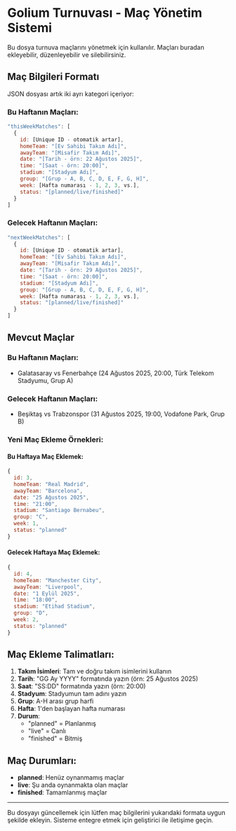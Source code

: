# Golium Turnuvası - Maç Yönetim Sistemi

Bu dosya turnuva maçlarını yönetmek için kullanılır. Maçları buradan ekleyebilir, düzenleyebilir ve silebilirsiniz.

## Maç Bilgileri Formatı

JSON dosyası artık iki ayrı kategori içeriyor:

### Bu Haftanın Maçları:
```javascript
"thisWeekMatches": [
  {
    id: [Unique ID - otomatik artar],
    homeTeam: "[Ev Sahibi Takım Adı]",
    awayTeam: "[Misafir Takım Adı]", 
    date: "[Tarih - örn: 22 Ağustos 2025]",
    time: "[Saat - örn: 20:00]",
    stadium: "[Stadyum Adı]",
    group: "[Grup - A, B, C, D, E, F, G, H]",
    week: [Hafta numarası - 1, 2, 3, vs.],
    status: "[planned/live/finished]"
  }
]
```

### Gelecek Haftanın Maçları:
```javascript
"nextWeekMatches": [
  {
    id: [Unique ID - otomatik artar],
    homeTeam: "[Ev Sahibi Takım Adı]",
    awayTeam: "[Misafir Takım Adı]", 
    date: "[Tarih - örn: 29 Ağustos 2025]",
    time: "[Saat - örn: 20:00]",
    stadium: "[Stadyum Adı]",
    group: "[Grup - A, B, C, D, E, F, G, H]",
    week: [Hafta numarası - 1, 2, 3, vs.],
    status: "[planned/live/finished]"
  }
]
```

## Mevcut Maçlar

### Bu Haftanın Maçları:
- Galatasaray vs Fenerbahçe (24 Ağustos 2025, 20:00, Türk Telekom Stadyumu, Grup A)

### Gelecek Haftanın Maçları:
- Beşiktaş vs Trabzonspor (31 Ağustos 2025, 19:00, Vodafone Park, Grup B)

### Yeni Maç Ekleme Örnekleri:

#### Bu Haftaya Maç Eklemek:
```javascript
{
  id: 3,
  homeTeam: "Real Madrid",
  awayTeam: "Barcelona", 
  date: "25 Ağustos 2025",
  time: "21:00",
  stadium: "Santiago Bernabeu",
  group: "C",
  week: 1,
  status: "planned"
}
```

#### Gelecek Haftaya Maç Eklemek:
```javascript
{
  id: 4,
  homeTeam: "Manchester City",
  awayTeam: "Liverpool", 
  date: "1 Eylül 2025",
  time: "18:00",
  stadium: "Etihad Stadium",
  group: "D",
  week: 2,
  status: "planned"
}
```

## Maç Ekleme Talimatları:

1. **Takım İsimleri**: Tam ve doğru takım isimlerini kullanın
2. **Tarih**: "GG Ay YYYY" formatında yazın (örn: 25 Ağustos 2025)
3. **Saat**: "SS:DD" formatında yazın (örn: 20:00)
4. **Stadyum**: Stadyumun tam adını yazın
5. **Grup**: A-H arası grup harfi
6. **Hafta**: 1'den başlayan hafta numarası
7. **Durum**: 
   - "planned" = Planlanmış
   - "live" = Canlı
   - "finished" = Bitmiş

## Maç Durumları:

- **planned**: Henüz oynanmamış maçlar
- **live**: Şu anda oynanmakta olan maçlar  
- **finished**: Tamamlanmış maçlar

---

Bu dosyayı güncellemek için lütfen maç bilgilerini yukarıdaki formata uygun şekilde ekleyin.
Sisteme entegre etmek için geliştirici ile iletişime geçin.

